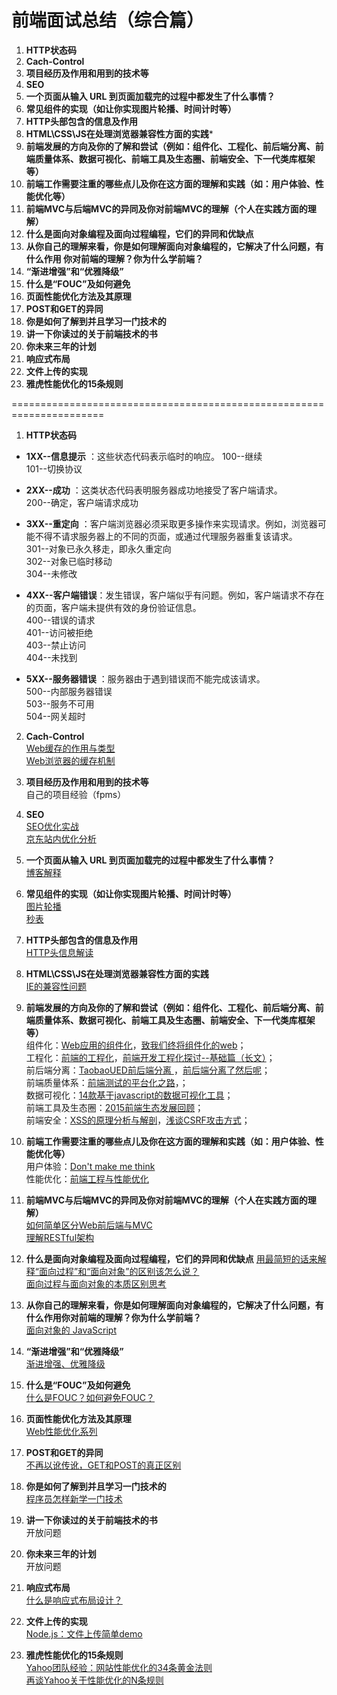 # 前端面试总结（综合篇）

1. **HTTP状态码**
2. **Cach-Control**
3. **项目经历及作用和用到的技术等**
4. **SEO**
5. **一个页面从输入 URL 到页面加载完的过程中都发生了什么事情？**
6. **常见组件的实现（如让你实现图片轮播、时间计时等）**
7. **HTTP头部包含的信息及作用**
8. **HTML\CSS\JS在处理浏览器兼容性方面的实践***
9. **前端发展的方向及你的了解和尝试（例如：组件化、工程化、前后端分离、前端质量体系、数据可视化、前端工具及生态圈、前端安全、下一代类库框架等）**
10. **前端工作需要注重的哪些点儿及你在这方面的理解和实践（如：用户体验、性能优化等）**
11. **前端MVC与后端MVC的异同及你对前端MVC的理解（个人在实践方面的理解）**
12. **什么是面向对象编程及面向过程编程，它们的异同和优缺点**
13. **从你自己的理解来看，你是如何理解面向对象编程的，它解决了什么问题，有什么作用
你对前端的理解？你为什么学前端？**
14. **“渐进增强”和“优雅降级”**
15. **什么是“FOUC”及如何避免**
16. **页面性能优化方法及其原理**
17. **POST和GET的异同**
18. **你是如何了解到并且学习一门技术的**
19. **讲一下你读过的关于前端技术的书**
20. **你未来三年的计划**
21. **响应式布局**
22. **文件上传的实现**
23. **雅虎性能优化的15条规则**

======================================================================
1. **HTTP状态码**  
  - **1XX--信息提示** ：这些状态代码表示临时的响应。
    100--继续  
    101--切换协议

  - **2XX--成功**  ：这类状态代码表明服务器成功地接受了客户端请求。   
    200--确定，客户端请求成功

  - **3XX--重定向**  ：客户端浏览器必须采取更多操作来实现请求。例如，浏览器可能不得不请求服务器上的不同的页面，或通过代理服务器重复该请求。  
    301--对象已永久移走，即永久重定向  
    302--对象已临时移动  
    304--未修改  

  - **4XX--客户端错误**：发生错误，客户端似乎有问题。例如，客户端请求不存在的页面，客户端未提供有效的身份验证信息。  
    400--错误的请求  
    401--访问被拒绝  
    403--禁止访问  
    404--未找到  

  - **5XX--服务器错误**  ：服务器由于遇到错误而不能完成该请求。  
    500--内部服务器错误  
    503--服务不可用  
    504--网关超时  

2. **Cach-Control**  
    [Web缓存的作用与类型](http://www.alloyteam.com/2012/03/web-cache-1-web-cache-overview/)  
    [Web浏览器的缓存机制](http://www.alloyteam.com/2012/03/web-cache-2-browser-cache/)  

3. **项目经历及作用和用到的技术等**  
    自己的项目经验（fpms）

4. **SEO**  
    [SEO优化实战](http://imweb.io/topic/5682938b57d7a6c47914fc00)  
    [京东站内优化分析](http://www.ghugo.com/jd-seo/)  

5. **一个页面从输入 URL 到页面加载完的过程中都发生了什么事情？**  
    [博客解释](http://www.cnblogs.com/rubylouvre/p/3707375.html)

6. **常见组件的实现（如让你实现图片轮播、时间计时等）**  
    [图片轮播](http://www.cnblogs.com/imwtr/p/4448876.html)  
    [秒表](http://www.codes51.com/article/detail_190207.html)  

7. **HTTP头部包含的信息及作用**  
    [HTTP头信息解读](http://www.ecdoer.com/post/http-seo.html)

8. **HTML\CSS\JS在处理浏览器兼容性方面的实践**  
    [IE的兼容性问题](http://fengzheqi.com/2015/10/18/%E6%B5%8F%E8%A7%88%E5%99%A8%E5%85%BC%E5%AE%B9/)  

9. **前端发展的方向及你的了解和尝试（例如：组件化、工程化、前后端分离、前端质量体系、数据可视化、前端工具及生态圈、前端安全、下一代类库框架等）**  
    组件化：[Web应用的组件化](https://github.com/xufei/blog/issues/6)，[致我们终将组件化的web](http://www.alloyteam.com/2015/11/we-will-be-componentized-web-long-text/)；  
    工程化：[前端的工程化](https://segmentfault.com/a/1190000002501148)，[前端开发工程化探讨--基础篇（长文）](https://blog.coding.net/blog/frontend-engineering)；  
    前后端分离：[TaobaoUED前后端分离
](http://ued.taobao.org/blog/tag/%E5%89%8D%E5%90%8E%E7%AB%AF%E5%88%86%E7%A6%BB/)，[前后端分离了然后呢](http://icodeit.org/2015/06/whats-next-after-separate-frontend-and-backend/)；  
    前端质量体系：[前端测试的平台化之路](http://taobaofed.org/blog/2015/12/10/frontend-test-platform/)，[]()；  
    数据可视化：[14款基于javascript的数据可视化工具](http://web.jobbole.com/84603/)；  
    前端工具及生态圈：[2015前端生态发展回顾](https://github.com/kuitos/kuitos.github.io/issues/32)；  
    前端安全：[XSS的原理分析与解剖](http://www.freebuf.com/articles/web/40520.html)，[浅谈CSRF攻击方式](http://www.cnblogs.com/hyddd/archive/2009/04/09/1432744.html)；  


10. **前端工作需要注重的哪些点儿及你在这方面的理解和实践（如：用户体验、性能优化等）**  
    用户体验：[Don't make me think](http://bookzz.org/s/?q=Don%27t+make+me+think&t=0)  
    性能优化：[前端工程与性能优化](http://fex.baidu.com/blog/2014/03/fis-optimize/)  

11. **前端MVC与后端MVC的异同及你对前端MVC的理解（个人在实践方面的理解）**  
    [如何简单区分Web前后端与MVC](http://forum.node-weixin.com/topic/56af1637374460423fd66325)  
    [理解RESTful架构](http://www.ruanyifeng.com/blog/2011/09/restful.html)
12. **什么是面向对象编程及面向过程编程，它们的异同和优缺点**
    [用最简短的话来解释“面向过程”和“面向对象”的区别该怎么说？](https://www.zhihu.com/question/19701980)  
    [面向过程与面向对象的本质区别思考](http://blog.csdn.net/lcore/article/details/8973786)  

13. **从你自己的理解来看，你是如何理解面向对象编程的，它解决了什么问题，有什么作用你对前端的理解？你为什么学前端？**  
    [面向对象的 JavaScript](https://segmentfault.com/a/1190000004039288)  

14. **“渐进增强”和“优雅降级”**  
    [渐进增强、优雅降级](http://blog.csdn.net/xiongzhengxiang/article/details/7999525)  

15. **什么是“FOUC”及如何避免**  
    [什么是FOUC？如何避免FOUC？](http://www.candoudou.com/archives/257)  

16. **页面性能优化方法及其原理**  
    [Web性能优化系列](http://web.jobbole.com/82297/)  

17. **POST和GET的异同**  
    [不再以讹传讹，GET和POST的真正区别](http://www.nowamagic.net/librarys/veda/detail/1919)  

18. **你是如何了解到并且学习一门技术的**  
    [程序员怎样新学一门技术](http://www.codeceo.com/article/programmer-learn-new-tech.html)  

19. **讲一下你读过的关于前端技术的书**  
    开放问题

20. **你未来三年的计划**  
    开放问题

21. **响应式布局**  
    [什么是响应式布局设计？](http://www.zhihu.com/question/20976405)  

22. **文件上传的实现**  
    [Node.js：文件上传简单demo](http://kirochen.com/2015/07/21/upload-demo-formidable/)  

23. **雅虎性能优化的15条规则**  
    [Yahoo团队经验：网站性能优化的34条黄金法则](http://www.ha97.com/2710.html)  
    [再谈Yahoo关于性能优化的N条规则](http://blog.jobbole.com/1115/)
